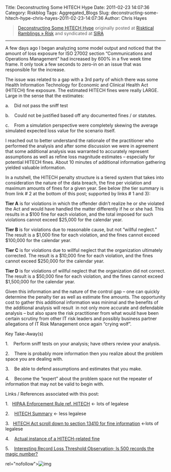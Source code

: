 Title: Deconstructing Some HITECH Hype
Date: 2011-02-23 14:07:36
Category: Riskblog
Tags: Aggregated_Blogs
Slug: deconstructing-some-hitech-hype-chris-hayes-2011-02-23-14:07:36
Author: Chris Hayes

>[Deconstructing Some HITECH Hype](http://risktical.com/2011/02/23/deconstructing-some-hitech-hype/) originally posted at [Risktical Ramblings » Risk](http://risktical.com) and syndicated at [SIRA](http://societyinforisk.org)
***
A few days ago I began analyzing some model output and noticed that the amount of loss exposure for ISO 27002 section “Communications and Operations Management” had increased by 600% in a five week time frame. It only took a few seconds to zero-in on an issue that was responsible for the increase.

The issue was related to a gap with a 3rd party of which there was some Health Information Technology for Economic and Clinical Health Act (HITECH) fine exposure. The estimated HITECH fines were really LARGE. Large in the sense that the estimates:

a.    Did not pass the sniff test

b.    Could not be justified based off any documented fines / or statutes.

c.    From a simulation perspective were completely skewing the average simulated expected loss value for the scenario itself.

I reached out to better understand the rationale of the practitioner who performed the analysis and after some discussion we were in agreement that some additional analysis was warranted to accurately represent assumptions as well as refine loss magnitude estimates – especially for potential HITECH fines. About 10 minutes of additional information gathering yielded valuable information.

In a nutshell, the HITECH penalty structure is a tiered system that takes into consideration the nature of the data breach, the fine per violation and maximum amounts of fines for a given year. See below (the tier summary is from link \# 2 at the bottom of this post; supported by links \# 1 and 3):

**Tier A** is for violations in which the offender didn’t realize he or she violated the Act and would have handled the matter differently if he or she had. This results in a \$100 fine for each violation, and the total imposed for such violations cannot exceed \$25,000 for the calendar year.

**Tier B** is for violations due to reasonable cause, but not “willful neglect.” The result is a \$1,000 fine for each violation, and the fines cannot exceed \$100,000 for the calendar year.

**Tier C** is for violations due to willful neglect that the organization ultimately corrected. The result is a \$10,000 fine for each violation, and the fines cannot exceed \$250,000 for the calendar year.

**Tier D** is for violations of willful neglect that the organization did not correct. The result is a \$50,000 fine for each violation, and the fines cannot exceed \$1,500,000 for the calendar year.

Given this information and the nature of the control gap – one can quickly determine the penalty tier as well as estimate fine amounts. The opportunity cost to gather this additional information was minimal and the benefits of the additional analysis will result  in not only more accurate and defendable analysis – but also spare the risk practitioner from what would have been certain scrutiny from other IT risk leaders and possibly business partner allegations of IT Risk Management once again “crying wolf”.

Key Take-Away(s)

1.    Perform sniff tests on your analysis; have others review your analysis.

2.    There is probably more information then you realize about the problem space you are dealing with.

3.    Be able to defend assumptions and estimates that you make.

4.    Become the “expert” about the problem space not the repeater of information that may not be valid to begin with.

Links / References associated with this post:

1.   [HIPAA Enforcement Rule ref. HITECH](http://www.hhs.gov/ocr/privacy/hipaa/administrative/enforcementrule/enfifr.pdf) \<- lots of legalese

2.    [HITECH Summary](http://www.muhealth.org/documents/compliance/HITECHACT.pdf) \<- less legalese

3.   [HITECH Act scroll down to section 13410 for fine information](http://en.wikisource.org/wiki/American_Recovery_and_Reinvestment_Act_of_2009/Division_A/Title_XIII/Subtitle_D/Part_1#Part_1) \<-lots of legalese

4.    [Actual instance of a HITECH-related fine](http://www.hitechanswers.net/hipaa-fines-realized/)

5.    [Interesting Record Loss Threshold Observation; Is 500 records the magic number?](http://www.securityprivacyandthelaw.com/2011/02/articles/government-enforcement/500-is-a-magic-number-health-information-breaches-impacting-499-or-fewer-patients-likely-go-uninvestigated-by-ocr/)

rel="nofollow"\>![img](/images/blank.png%20/></a>%20<img%20alt=)


